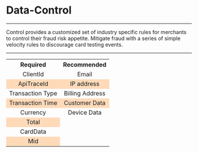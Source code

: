 <h1>Data-Control</h1>

---

<div>Control provides a customized set of industry specific rules for merchants to control their fraud risk appetite. Mitigate fraud with a series of simple velocity rules to discourage card testing events.</div>

---


<table>
    <tr>
        <th>Required</th>
        <th>Recommended</th>
    </tr>
    <tr class="highlight">
        <td>ClientId</td>
        <td>Email</td>
    </tr>
    <tr class="light">
        <td>ApiTraceId</td>
        <td>IP address</td>
    </tr>
    <tr class="highlight">
        <td>Transaction Type</td>
        <td>Billing Address</td>
    </tr>
    <tr class="light">
        <td>Transaction Time</td>
        <td>Customer Data</td>
    </tr>
    <tr class="highlight">
        <td>Currency</td>
        <td>Device Data</td>
    </tr>
    <tr class="light">
        <td>Total</td>
    </tr>
    <tr class="highlight">
        <td>CardData</td>
    </tr>
    <tr class="light">
        <td>Mid</td>
    </tr>
</table>

<style>
        .markdown-body h1 {
                text-align: center;
        }
        .markdown-body table {
                margin-left: auto;
                margin-right: auto;
                border-collapse: collapse;
                width: 50%;
        }

.markdown-body div {
                margin-left: auto;
                margin-right: auto;
                width: 50%;
        }

        th, td {
                text-align: center;
                border: 1px solid break;
        }
        td:empty {
                display: none;
        }
`       .markdown-body table tr:nth-child(2n) {
            background-color: #f28500; 
        }
        .light {
                background-color: #ffdab9;
        }
</style>